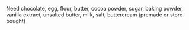Need chocolate, egg, flour, butter, cocoa powder, sugar, baking powder, vanilla extract, unsalted butter, milk, salt, buttercream (premade or store bought)


